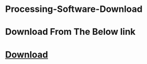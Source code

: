 # Processing-Software-Download
<!doctype html>
<html>
<head>
<title>Download Link</title>
</head>
<body>
<h1>Download From The Below link</h1>
<h1>
<strong>
<a href = "https://drive.google.com/file/d/1AIDP0c2h4ICgfTEi9q8InTgnBCiUb6sB/view?usp=sharing">Download</a>
</strong>
</h1>
</body>
</html>
